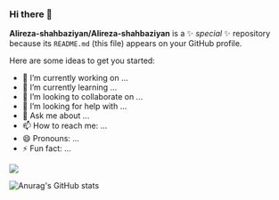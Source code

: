 ### Hi there 👋


**Alireza-shahbaziyan/Alireza-shahbaziyan** is a ✨ _special_ ✨ repository because its `README.md` (this file) appears on your GitHub profile.

Here are some ideas to get you started:

- 🔭 I’m currently working on ...
- 🌱 I’m currently learning ...
- 👯 I’m looking to collaborate on ...
- 🤔 I’m looking for help with ...
- 💬 Ask me about ...
- 📫 How to reach me: ...
- 😄 Pronouns: ...
- ⚡ Fun fact: ...
 
<a href="https://github.com/Alireza-shahbaziyan">
<img align="center" src="https://github-readme-stats.vercel.app/api?username=Alireza-shahbaziyan&show_icons=true&count_private=true&include_all_commits=true" /></a>

![Anurag's GitHub stats](https://github-readme-stats.vercel.app/api?username=anuraghazra&show_icons=true&theme=radical)
